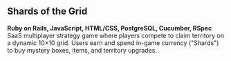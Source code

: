 
## Shards of the Grid 
**Ruby on Rails, JavaScript, HTML/CSS, PostgreSQL, Cucumber, RSpec**
SaaS multiplayer strategy game where players compete to claim territory on a dynamic 10×10 grid. Users earn and spend in-game currency ("Shards") to buy mystery boxes, items, and territory upgrades.


